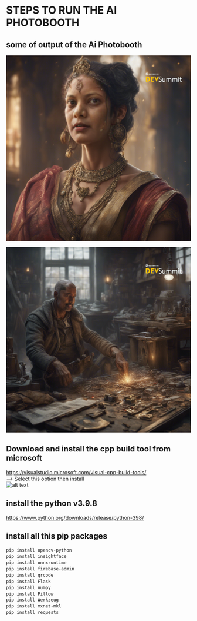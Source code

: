 # STEPS TO RUN THE AI PHOTOBOOTH


## some of output of the Ai Photobooth

![alt text](static/img1.png) 
<br>

![alt text](static/img2.png)

## Download and install the cpp build tool from microsoft

https://visualstudio.microsoft.com/visual-cpp-build-tools/
<br>
--> Select this option then install <br>
    ![alt text](image.png)

## install the python v3.9.8
https://www.python.org/downloads/release/python-398/

## install all this pip packages

```powershell
pip install opencv-python
pip install insightface
pip install onnxruntime
pip install firebase-admin
pip install qrcode
pip install Flask
pip install numpy
pip install Pillow
pip install Werkzeug
pip install mxnet-mkl
pip install requests
```
